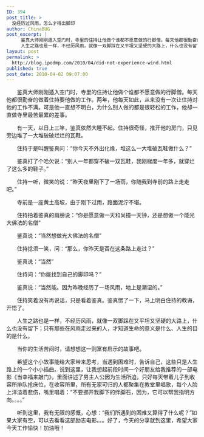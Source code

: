 ```yaml
---
ID: 394
post_title: >
  没经历过风雨，怎么才得出脚印
author: ChinaBUG
post_excerpt: |
  　　鉴真大师刚刚遁入空门时，寺里的住持让他做个谁都不愿意做的行脚僧。每天他都很勤奋的做着住持要他做的工作。两年，他每天如此，从来没有一次让住持对他的工作不满。可是他一直想不明白，为什么别人做的都是很轻松的工作，他却一直做寺里最苦最累的差事。
  　　人生之路也是一样，不经历风雨，就像一双脚踩在又平坦又坚硬的大路上，什么也没有留下；只有那些在风雨走过来的人，才知道生命的意义是什么、人生的目的是什么。
layout: post
permalink: >
  http://blog.ipodmp.com/2010/04/did-not-experience-wind.html
published: true
post_date: 2010-04-02 09:07:00
---
```

　　鉴真大师刚刚遁入空门时，寺里的住持让他做个谁都不愿意做的行脚僧。每天他都很勤奋的做着住持要他做的工作。两年，他每天如此，从来没有一次让住持对他的工作不满。可是他一直想不明白，为什么别人做的都是很轻松的工作，他却一直做寺里最苦最累的差事。

　　有一天，以日上三竿，鉴真依然大睡不起。住持很奇怪，推开他的房门，只见旁边堆了一大堆破破烂烂的瓦鞋。

　　住持于是叫醒鉴真问：“你今天不外出化缘，堆这么一大堆破瓦鞋做什么？”

　　鉴真打了个哈欠说：“别人一年都穿不破一双瓦鞋，我刚梯度一年多，就穿烂了这么多的鞋子。”

　　住持一听，微笑的说：“昨天夜里刚下了一场雨，你随我到寺前的路上走走吧。”

　　寺前是一座黄土高坡，由于刚下过雨，路面泥泞不堪。

　　住持拍着鉴真的肩膀说：“你是愿意做一天和尚撞一天钟，还是想做一个能光大佛法的名僧”

　　鉴真说：“当然想做光大佛法的名僧”

　　住持捻须一笑，问：“那么，你昨天是否在这条路上走过？”

　　鉴真说：“当然”

　　住持问：“你能找到自己的脚印吗？”

　　鉴真说：“当然能。因为昨晚经历了一场风雨，地上是潮湿的。”

　　住持笑着没有再说话，只是看着鉴真。鉴真愣了一下，马上明白住持的教诲，开悟了。

　　人生之路也是一样，不经历风雨，就像一双脚踩在又平坦又坚硬的大路上，什么也没有留下；只有那些在风雨走过来的人，才知道生命的意义是什么、人生的目的是什么。

　　当你的生活苦闷时，请想想这一则富有启示的故事吧。

　　希望这个小故事能给大家带来思考，当遇到困难时，告诉自己，这些只是人生路上的一个小小插曲。说到这里，让我想起前段时间一个好朋友给我推荐的一部电影《当幸福来敲门》，里面讲述了男主人公因为生活所迫，只好每天带着儿子到收容所排队抢床位，在收容所里，所有无家可归的人都聚集在教堂里唱歌，每个人脸上洋溢着悲伤，嘴里唱着：“不要挪开我脚下的绊脚石，因为，它可以帮我指明方向。。。。”

　　听到这里，我有无限的感慨，心想：“我们所遇到的困难又算得了什么呢？”如果大家有空，可以去看看这部励志电影。。。好了，今天的分享就到这里，希望大家今天工作愉快！加油哦！